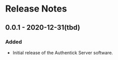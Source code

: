 # Release Notes

## 0.0.1 - 2020-12-31\(tbd\)

### Added

* Initial release of the Authentick Server software.

